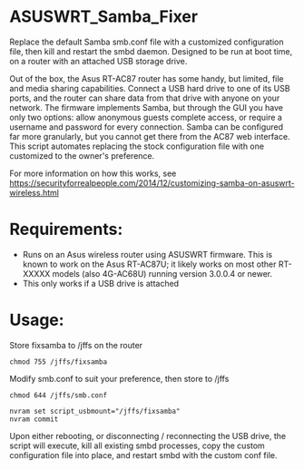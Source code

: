 ASUSWRT_Samba_Fixer
=============

Replace the default Samba smb.conf file with a customized configuration file, then kill and restart the smbd daemon. Designed to be run at boot time, on a router with an attached USB storage drive.


Out of the box, the Asus RT-AC87 router has some handy, but limited, file and media sharing capabilities. Connect a USB hard drive to one of its USB ports, and the router can share data from that drive with anyone on your network. The firmware implements Samba, but through the GUI you have only two options: allow anonymous guests complete access, or require a username and password for every connection. Samba can be configured far more granularly, but you cannot get there from the AC87 web interface. This script automates replacing the stock configuration file with one customized to the owner's preference.

For more information on how this works, see https://securityforrealpeople.com/2014/12/customizing-samba-on-asuswrt-wireless.html

Requirements:
=============

* Runs on an Asus wireless router using ASUSWRT firmware. This is known to work on the Asus RT-AC87U; it likely works on most other RT-XXXXX models (also 4G-AC68U) running version 3.0.0.4 or newer. 
* This only works if a USB drive is attached

Usage: 
=============

Store fixsamba to /jffs on the router
```
chmod 755 /jffs/fixsamba
```

Modify smb.conf to suit your preference, then store to /jffs
```
chmod 644 /jffs/smb.conf
```

```
nvram set script_usbmount="/jffs/fixsamba"
nvram commit

```

Upon either rebooting, or disconnecting / reconnecting the USB drive, the script will execute, kill all existing smbd processes, copy the custom configuration file into place, and restart smbd with the custom conf file.
